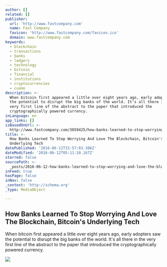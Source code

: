 ```yaml
---
author: []
related: []
publisher:
  url: 'http://www.fastcompany.com'
  name: Fast Company
  favicon: 'http://www.fastcompany.com/favicon.ico'
  domain: www.fastcompany.com
keywords:
  - blockchain
  - transactions
  - banks
  - ledgers
  - technology
  - bitcoin
  - financial
  - institutions
  - cryptocurrencies
  - cuomo
description: >-
  When bitcoin first appeared a little over eight years ago, early adopters saw
  the potential to disrupt the big banks of the world. It's all there in the
  very first line of the abstract to the paper that introduced the
  cryptographically powered currency.
inLanguage: en
app_links: []
isBasedOnUrl: >-
  http://www.fastcompany.com/3059425/how-banks-learned-to-stop-worrying-and-love-the-blockchain-bitcoins-underlying-tech
title: >-
  How Banks Learned To Stop Worrying And Love The Blockchain, Bitcoin's
  Underlying Tech
datePublished: '2016-06-12T15:57:03.306Z'
dateModified: '2016-06-12T05:11:10.167Z'
starred: false
sourcePath: >-
  _posts/2016-06-12-how-banks-learned-to-stop-worrying-and-love-the-blockchain.md
inFeed: true
hasPage: false
inNav: false
_context: 'http://schema.org'
_type: MediaObject

---
```

<article style=""><h1>How Banks Learned To Stop Worrying And Love The Blockchain, Bitcoin's Underlying Tech</h1><p>When bitcoin first appeared a little over eight years ago, early adopters saw the potential to disrupt the big banks of the world. It's all there in the very first line of the abstract to the paper that introduced the cryptographically powered currency.</p><img src="http://d.fastcompany.net/multisite_files/fastcompany/imagecache/inline-large/inline/2016/05/3059425-inline-i-1-why-banks-are-seriously-into-blockchain.jpg" /></article>
